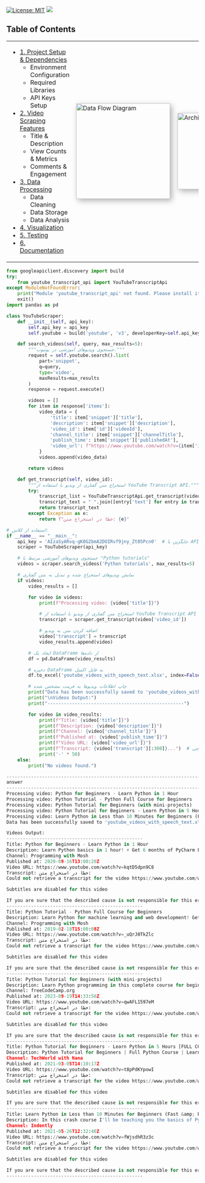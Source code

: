 [![License: MIT](https://img.shields.io/badge/License-MIT-red.svg)](LICENSE.md)
[![](https://badgen.net/badge/API/Youtube/red?icon=instgrame)]()



## Table of Contents

<table>
  <tr>
    <td style="vertical-align: top;">
      <ul>
        <li><a href="#setup">1. Project Setup & Dependencies</a>
          <ul>
            <li>Environment Configuration</li>
            <li>Required Libraries</li>
            <li>API Keys Setup</li>
          </ul>
        </li>
        <li><a href="#scraping">2. Video Scraping Features</a>
          <ul>
            <li>Title & Description</li>
            <li>View Counts & Metrics</li>
            <li>Comments & Engagement</li>
          </ul>
        </li>
        <li><a href="#data-processing">3. Data Processing</a>
          <ul>
            <li>Data Cleaning</li>
            <li>Data Storage</li>
            <li>Data Analysis</li>
          </ul>
        </li>
        <li><a href="#visualization">4. Visualization</a></li>
        <li><a href="#testing">5. Testing</a></li>
        <li><a href="#documentation">6. Documentation</a></li>
      </ul>
    </td>
    <td>
      <img src="/api/placeholder/400/320" alt="Data Flow Diagram" style="width:250px; box-shadow: 5px 5px 15px rgba(0,0,0,0.3); transform: rotateY(10deg);">
    </td>
    <td>
      <img src="/api/placeholder/400/320" alt="Architecture Overview" style="width:200px; box-shadow: 5px 5px 15px rgba(0,0,0,0.3); transform: rotateY(-10deg);">
    </td>
  </tr>
</table>

```python
from googleapiclient.discovery import build
try:
    from youtube_transcript_api import YouTubeTranscriptApi
except ModuleNotFoundError:
    print("Module 'youtube_transcript_api' not found. Please install it using: pip install youtube-transcript-api")
    exit()
import pandas as pd

class YouTubeScraper:
    def __init__(self, api_key):
        self.api_key = api_key
        self.youtube = build('youtube', 'v3', developerKey=self.api_key)

    def search_videos(self, query, max_results=5):
        """جستجوی ویدیوهای آموزشی در یوتیوب."""
        request = self.youtube.search().list(
            part='snippet',
            q=query,
            type='video',
            maxResults=max_results
        )
        response = request.execute()

        videos = []
        for item in response['items']:
            video_data = {
                'title': item['snippet']['title'],
                'description': item['snippet']['description'],
                'video_id': item['id']['videoId'],
                'channel_title': item['snippet']['channelTitle'],
                'publish_time': item['snippet']['publishedAt'],
                'video_url': f"https://www.youtube.com/watch?v={item['id']['videoId']}"
            }
            videos.append(video_data)

        return videos

    def get_transcript(self, video_id):
        """استخراج متن گفتاری از ویدیو با استفاده از YouTube Transcript API."""
        try:
            transcript_list = YouTubeTranscriptApi.get_transcript(video_id, languages=['en'])
            transcript_text = " ".join([entry['text'] for entry in transcript_list])
            return transcript_text
        except Exception as e:
            return f"خطا در استخراج متن: {e}"

# استفاده از کلاس:
if __name__ == "__main__":
    api_key = 'AIzaSyARvq-gK0G2bmA2DOIRvf9jny_Zt05Pcn0'  # جایگزین با API Key دریافتی از Google Cloud Console
    scraper = YouTubeScraper(api_key)

    # جستجوی ویدیوهای آموزشی مرتبط با "Python tutorials"
    videos = scraper.search_videos('Python tutorials', max_results=5)

    # نمایش ویدیوهای استخراج شده و تبدیل به متن گفتاری
    if videos:
        video_results = []

        for video in videos:
            print(f"Processing video: {video['title']}")

            # استخراج متن گفتاری از ویدیو با استفاده از YouTube Transcript API
            transcript = scraper.get_transcript(video['video_id'])

            # اضافه کردن متن به ویدیو
            video['transcript'] = transcript
            video_results.append(video)

        # ایجاد یک DataFrame از داده‌ها
        df = pd.DataFrame(video_results)

        # ذخیره DataFrame به فایل اکسل
        df.to_excel('youtube_videos_with_speech_text.xlsx', index=False)

        # چاپ اطلاعات ویدیوها به فرمت مشخص شده
        print("Data has been successfully saved to 'youtube_videos_with_speech_text.xlsx'")
        print("\nVideos Output:")
        print("--------------------------------------------------")

        for video in video_results:
            print(f"Title: {video['title']}")
            print(f"Description: {video['description']}")
            print(f"Channel: {video['channel_title']}")
            print(f"Published at: {video['publish_time']}")
            print(f"Video URL: {video['video_url']}")
            print(f"Transcript: {video['transcript'][:300]}...")  # نمایش بخشی از متن برای جلوگیری از طولانی شدن خروجی
            print('-' * 50)
    else:
        print("No videos found.")
```

```python
------------------------------------------------------------------------------------------------------------------------------------------
answer
-----------------------------------------------------------------------------------------------------------------------------------------
Processing video: Python for Beginners - Learn Python in 1 Hour
Processing video: Python Tutorial - Python Full Course for Beginners
Processing video: Python Tutorial for Beginners (with mini-projects)
Processing video: Python Tutorial for Beginners - Learn Python in 5 Hours [FULL COURSE]
Processing video: Learn Python in Less than 10 Minutes for Beginners (Fast &amp; Easy)
Data has been successfully saved to 'youtube_videos_with_speech_text.xlsx'

Videos Output:
--------------------------------------------------
Title: Python for Beginners - Learn Python in 1 Hour
Description: Learn Python basics in 1 hour! ⚡ Get 6 months of PyCharm FREE with the coupon in the description! Want to dive deeper?
Channel: Programming with Mosh
Published at: 2020-09-16T13:00:20Z
Video URL: https://www.youtube.com/watch?v=kqtD5dpn9C8
Transcript: خطا در استخراج متن: 
Could not retrieve a transcript for the video https://www.youtube.com/watch?v=kqtD5dpn9C8! This is most likely caused by:

Subtitles are disabled for this video

If you are sure that the described cause is not responsible for this error and that a transcript should be retrievabl...
--------------------------------------------------
Title: Python Tutorial - Python Full Course for Beginners
Description: Learn Python for machine learning and web development! Get 6 months of PyCharm FREE with the coupon in the description!
Channel: Programming with Mosh
Published at: 2019-02-18T15:00:08Z
Video URL: https://www.youtube.com/watch?v=_uQrJ0TkZlc
Transcript: خطا در استخراج متن: 
Could not retrieve a transcript for the video https://www.youtube.com/watch?v=_uQrJ0TkZlc! This is most likely caused by:

Subtitles are disabled for this video

If you are sure that the described cause is not responsible for this error and that a transcript should be retrievabl...
--------------------------------------------------
Title: Python Tutorial for Beginners (with mini-projects)
Description: Learn Python programming in this complete course for beginners. This tutorial features mini-projects throughout so you can put ...
Channel: freeCodeCamp.org
Published at: 2023-09-19T14:33:56Z
Video URL: https://www.youtube.com/watch?v=qwAFL1597eM
Transcript: خطا در استخراج متن: 
Could not retrieve a transcript for the video https://www.youtube.com/watch?v=qwAFL1597eM! This is most likely caused by:

Subtitles are disabled for this video

If you are sure that the described cause is not responsible for this error and that a transcript should be retrievabl...
--------------------------------------------------
Title: Python Tutorial for Beginners - Learn Python in 5 Hours [FULL COURSE]
Description: Python Tutorial for Beginners | Full Python Course | Learn Python in 2023 The Ultimate IT Beginner's Course: ...
Channel: TechWorld with Nana
Published at: 2021-03-05T14:10:17Z
Video URL: https://www.youtube.com/watch?v=t8pPdKYpowI
Transcript: خطا در استخراج متن: 
Could not retrieve a transcript for the video https://www.youtube.com/watch?v=t8pPdKYpowI! This is most likely caused by:

Subtitles are disabled for this video

If you are sure that the described cause is not responsible for this error and that a transcript should be retrievabl...
--------------------------------------------------
Title: Learn Python in Less than 10 Minutes for Beginners (Fast &amp; Easy)
Description: In this crash course I'll be teaching you the basics of Python in less than 10 minutes. Python is super easy to learn compared to ...
Channel: Indently
Published at: 2021-05-26T12:32:40Z
Video URL: https://www.youtube.com/watch?v=fWjsdhR3z3c
Transcript: خطا در استخراج متن: 
Could not retrieve a transcript for the video https://www.youtube.com/watch?v=fWjsdhR3z3c! This is most likely caused by:

Subtitles are disabled for this video

If you are sure that the described cause is not responsible for this error and that a transcript should be retrievabl...
--------------------------------------------------
```
